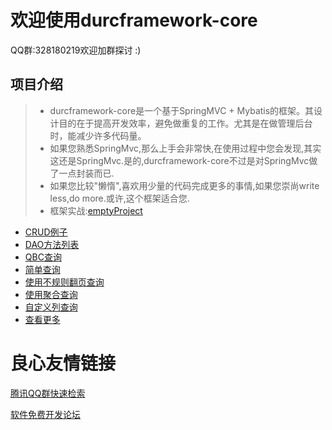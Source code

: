欢迎使用durcframework-core
===================
QQ群:328180219欢迎加群探讨 :)

项目介绍
-------------------
> - durcframework-core是一个基于SpringMVC + Mybatis的框架。其设计目的在于提高开发效率，避免做重复的工作。尤其是在做管理后台时，能减少许多代码量。
> - 如果您熟悉SpringMvc,那么上手会非常快,在使用过程中您会发现,其实这还是SpringMvc.是的,durcframework-core不过是对SpringMvc做了一点封装而已.
> - 如果您比较"懒惰",喜欢用少量的代码完成更多的事情,如果您崇尚write less,do more.或许,这个框架适合您.
> - 框架实战:[emptyProject](http://git.oschina.net/durcframework/emptyProject)


 - [CRUD例子](http://git.oschina.net/durcframework/durcframework-core/wikis/CRUD%E4%BE%8B%E5%AD%90)
 - [DAO方法列表](http://git.oschina.net/durcframework/durcframework-core/wikis/DAO%E6%96%B9%E6%B3%95%E5%88%97%E8%A1%A8)
 - [QBC查询](http://git.oschina.net/durcframework/durcframework-core/wikis/QBC%E6%9F%A5%E8%AF%A2)
 - [简单查询](http://git.oschina.net/durcframework/durcframework-core/wikis/%E7%AE%80%E5%8D%95%E6%9F%A5%E8%AF%A2)
 - [使用不规则翻页查询](http://git.oschina.net/durcframework/durcframework-core/wikis/%E4%BD%BF%E7%94%A8%E4%B8%8D%E8%A7%84%E5%88%99%E7%BF%BB%E9%A1%B5%E6%9F%A5%E8%AF%A2)
 - [使用聚合查询](http://git.oschina.net/durcframework/durcframework-core/wikis/%E4%BD%BF%E7%94%A8%E8%81%9A%E5%90%88%E6%9F%A5%E8%AF%A2)
 - [自定义列查询](http://git.oschina.net/durcframework/durcframework-core/wikis/%E8%87%AA%E5%AE%9A%E4%B9%89%E5%88%97%E6%9F%A5%E8%AF%A2)
 - [查看更多](http://git.oschina.net/durcframework/durcframework-core/wikis/home)

 # 良心友情链接

[腾讯QQ群快速检索](http://u.720life.cn/s/8cf73f7c)

[软件免费开发论坛](http://u.720life.cn/s/bbb01dc0)